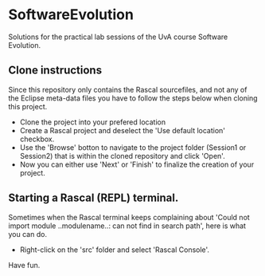 # SoftwareEvolution
Solutions for the practical lab sessions of the UvA course Software Evolution.

## Clone instructions
Since this repository only contains the Rascal sourcefiles, and not any of the Eclipse meta-data files you have to follow the steps below when cloning this project.
* Clone the project into your prefered location
* Create a Rascal project and deselect the 'Use default location' checkbox.
* Use the 'Browse' botton to navigate to the project folder (Session1 or Session2) that is within the cloned repository and click 'Open'.
* Now you can either use 'Next' or 'Finish' to finalize the creation of your project.

## Starting a Rascal (REPL) terminal.
Sometimes when the Rascal terminal keeps complaining about 'Could not import module ..modulename..: can not find in search path', here is what you can do.
* Right-click on the 'src' folder and select 'Rascal Console'.

Have fun.
